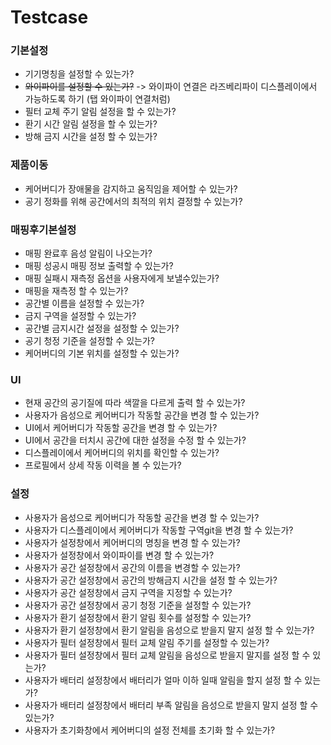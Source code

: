# Testcase

### 기본설정
- 기기명칭을 설정할 수 있는가?
- ~~와이파이를 설정할 수 있는가?~~ -> 와이파이 연결은 라즈베리파이 디스플레이에서 가능하도록 하기 (탭 와이파이 연결처럼)
- 필터 교체 주기 알림 설정을 할 수 있는가?
- 환기 시간 알림 설정을 할 수 있는가?
- 방해 금지 시간을 설정 할 수 있는가?

### 제품이동
- 케어버디가 장애물을 감지하고 움직임을 제어할 수 있는가?
- 공기 정화를 위해 공간에서의 최적의 위치 결정할 수 있는가?

### 매핑후기본설정
- 매핑 완료후 음성 알림이 나오는가?
- 매핑 성공시 매핑 정보 출력할 수 있는가?
- 매핑 실패시 재측정 옵션을 사용자에게 보낼수있는가?
- 매핑을 재측정 할 수 있는가?
- 공간별 이름을 설정할 수 있는가?
- 금지 구역을 설정할 수 있는가?
- 공간별 금지시간 설정을 설정할 수 있는가?
- 공기 청정 기준을 설정할 수 있는가?
- 케어버디의 기본 위치를 설정할 수 있는가?

### UI
- 현재 공간의 공기질에 따라 색깔을 다르게 출력 할 수 있는가?
- 사용자가 음성으로 케어버디가 작동할 공간을 변경 할 수 있는가?
- UI에서 케어버디가 작동할 공간을 변경 할 수 있는가?
- UI에서 공간을 터치시 공간에 대한 설정을 수정 할 수 있는가?
- 디스플레이에서 케어버디의 위치를 확인할 수 있는가?
- 프로필에서 상세 작동 이력을 볼 수 있는가?

### 설정
- 사용자가 음성으로 케어버디가 작동할 공간을 변경 할 수 있는가?
- 사용자가 디스플레이에서 케어버디가 작동할 구역git을 변경 할 수 있는가?
- 사용자가 설정창에서 케어버디의 명칭을 변경 할 수 있는가?
- 사용자가 설정창에서 와이파이를 변경 할 수 있는가?
- 사용자가 공간 설정창에서 공간의 이름을 변경할 수 있는가?
- 사용자가 공간 설정창에서 공간의 방해금지 시간을 설정 할 수 있는가?
- 사용자가 공간 설정창에서 금지 구역을 지정할 수 있는가?
- 사용자가 공간 설정창에서 공기 청정 기준을 설정할 수 있는가?
- 사용자가 환기 설정창에서 환기 알림 횟수를 설정할 수 있는가?
- 사용자가 환기 설정창에서 환기 알림을 음성으로 받을지 말지 설정 할 수 있는가?
- 사용자가 필터 설정창에서 필터 교체 알림 주기를 설정할 수 있는가?
- 사용자가 필터 설정창에서 필터 교체 알림을 음성으로 받을지 말지를 설정 할 수 있는가?
- 사용자가 배터리 설정창에서 배터리가 얼마 이하 일때 알림을 할지 설정 할 수 있는가?
- 사용자가 배터리 설정창에서 배터리 부족 알림을 음성으로 받을지 말지 설정 할 수 있는가?
- 사용자가 초기화창에서 케어버디의 설정 전체를 초기화 할 수 있는가?

